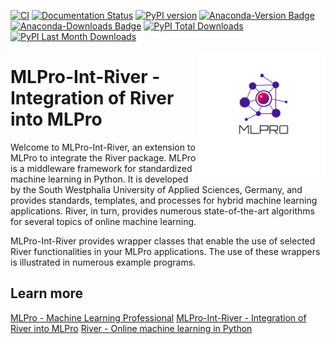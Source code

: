 [![CI](https://github.com/fhswf/MLPro-Int-River/actions/workflows/ci.yml/badge.svg)](https://github.com/fhswf/MLPro-Int-River/actions/workflows/ci.yml)
[![Documentation Status](https://readthedocs.org/projects/mlpro-int-river/badge/?version=latest)](https://mlpro-int-river.readthedocs.io/en/latest/?badge=latest)
[![PyPI version](https://badge.fury.io/py/mlpro-int-river.svg)](https://badge.fury.io/py/mlpro-int-river)
[![Anaconda-Version Badge](https://anaconda.org/mlpro-int-river/mlpro-int-river/badges/version.svg)](https://anaconda.org/mlpro-int-river/mlpro)
[![Anaconda-Downloads Badge](https://img.shields.io/conda/dn/mlpro-int-river/mlpro-int-river?color=green&label=Anaconda.org%20Total%20downloads&style=flat-square)](https://anaconda.org/mlpro-int-river/mlpro-int-river)
[![PyPI Total Downloads](https://static.pepy.tech/personalized-badge/mlpro-int-river?period=total&units=international_system&left_color=blue&right_color=orange&left_text=PyPI%20Total%20Downloads)](https://pepy.tech/project/mlpro-int-river)
[![PyPI Last Month Downloads](https://static.pepy.tech/personalized-badge/mlpro-int-river?period=month&units=international_system&left_color=blue&right_color=orange&left_text=PyPI%20Last%20Month%20Downloads)](https://pepy.tech/project/mlpro-int-river)


<img src="https://github.com/fhswf/MLPro-Int-River/blob/main/doc/logo/original/logo.png?raw=True" align="right" width="40%"/>

# MLPro-Int-River - Integration of River into MLPro
Welcome to MLPro-Int-River, an extension to MLPro to integrate the River package. MLPro is a middleware framework for standardized machine learning in Python. It is developed by the South Westphalia University of Applied Sciences, Germany, and provides standards, templates, and processes for hybrid machine learning applications. River, in turn, provides numerous state-of-the-art algorithms for several topics of online machine learning.

MLPro-Int-River provides wrapper classes that enable the use of selected River functionalities in your MLPro applications. The use of these wrappers is illustrated in numerous example programs.

## Learn more
[MLPro - Machine Learning Professional](https://mlpro.readthedocs.io)
[MLPro-Int-River - Integration of River into MLPro](https://mlpro-int-river.readthedocs.io)
[River - Online machine learning in Python](https://riverml.xyz)